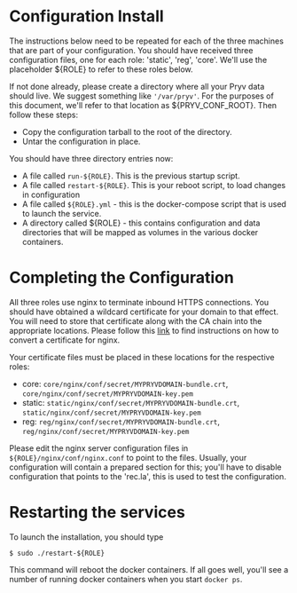 # Configuration Install

The instructions below need to be repeated for each of the three machines that
are part of your configuration. You should have received three configuration
files, one for each role: 'static', 'reg', 'core'. We'll use the placeholder ${ROLE}
to refer to these roles below. 

If not done already, please create a directory where all your Pryv data should live. We suggest something like `'/var/pryv'`. For the purposes of this document, we'll refer to that location as ${PRYV_CONF_ROOT}. Then follow these steps: 

  * Copy the configuration tarball to the root of the directory. 
  * Untar the configuration in place. 

You should have three directory entries now: 

  * A file called `run-${ROLE}`. This is the previous startup script. 
  * A file called `restart-${ROLE}`. This is your reboot script, to load changes in configuration
  * A file called `${ROLE}.yml` - this is the docker-compose script that is 
    used to launch the service. 
  * A directory called ${ROLE} - this contains configuration and data
    directories that will be mapped as volumes in the various docker 
    containers. 

# Completing the Configuration

All three roles use nginx to terminate inbound HTTPS connections. You should
have obtained a wildcard certificate for your domain to that effect. You will
need to store that certificate along with the CA chain into the appropriate
locations. Please follow this
[link](https://www.digicert.com/ssl-certificate-installation-nginx.htm) to find
instructions on how to convert a certificate for nginx. 

Your certificate files must be placed in these locations for the respective
roles: 

  * core: `core/nginx/conf/secret/MYPRYVDOMAIN-bundle.crt`, 
    `core/nginx/conf/secret/MYPRYVDOMAIN-key.pem`
  * static: `static/nginx/conf/secret/MYPRYVDOMAIN-bundle.crt`,
    `static/nginx/conf/secret/MYPRYVDOMAIN-key.pem`
  * reg: `reg/nginx/conf/secret/MYPRYVDOMAIN-bundle.crt`, 
    `reg/nginx/conf/secret/MYPRYVDOMAIN-key.pem`

Please edit the nginx server configuration files in
`${ROLE}/nginx/conf/nginx.conf` to point to the files. Usually, your
configuration will contain a prepared section for this; you'll have to disable
configuration that points to the 'rec.la', this is used to test the
configuration.

# Restarting the services

To launch the installation, you should type

    $ sudo ./restart-${ROLE}
    
This command will reboot the docker containers. If all goes well, you'll see a number of running docker containers when you start `docker ps`.
